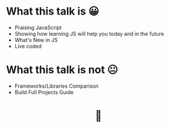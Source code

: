 # What this talk is 😀

- Praising JavaScript
- Showing how learning JS will help you today and in the future
- What's New in JS
- Live coded

# What this talk is __not__ 😐

- Frameworks/Libraries Comparison
- Build Full Projects Guide

# <center> 🚀 </center>
